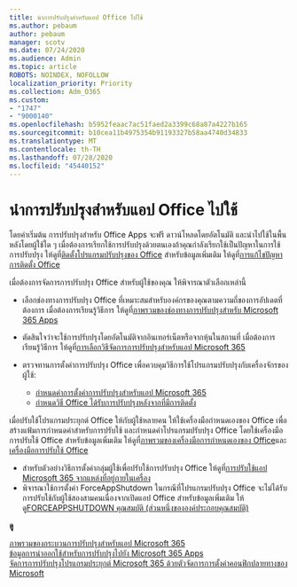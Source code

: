 ```yaml
---
title: นําการปรับปรุงสําหรับแอป Office ไปใช้
ms.author: pebaum
author: pebaum
manager: scotv
ms.date: 07/24/2020
ms.audience: Admin
ms.topic: article
ROBOTS: NOINDEX, NOFOLLOW
localization_priority: Priority
ms.collection: Adm_O365
ms.custom:
- "1747"
- "9000140"
ms.openlocfilehash: b5952feaac7ac51faed2a3399c68a87a4227b165
ms.sourcegitcommit: b10cea11b4975354b91193327b58aa4740d34833
ms.translationtype: MT
ms.contentlocale: th-TH
ms.lasthandoff: 07/28/2020
ms.locfileid: "45440152"
---
```

# <a name="apply-updates-for-office-apps"></a>นําการปรับปรุงสําหรับแอป Office ไปใช้

โดยค่าเริ่มต้น การปรับปรุงสําหรับ Office Apps จะฟรี ดาวน์โหลดโดยอัตโนมัติ และนําไปใช้ในพื้นหลังโดยผู้ใช้ใด ๆ เมื่อต้องการเรียกใช้การปรับปรุงด้วยตนเองถ้าคุณกําลังเรียกใช้เป็นปัญหาในการใช้การปรับปรุง ให้ดูที่[ติดตั้งโปรแกรมปรับปรุงของ Office](https://support.office.com/article/install-office-updates-2ab296f3-7f03-43a2-8e50-46de917611c5) สําหรับข้อมูลเพิ่มเติม ให้ดูที่[การแก้ไขปัญหาการติดตั้ง Office](https://support.microsoft.com/office/troubleshoot-installing-office-35ff2def-e0b2-4dac-9784-4cf212c1f6c2?ui=en-us&rs=en-us&ad=us#O365Plans=signinorgid)

เมื่อต้องการจัดการการปรับปรุง Office สําหรับผู้ใช้ของคุณ ให้พิจารณาตัวเลือกเหล่านี้

- เลือกช่องทางการปรับปรุง Office ที่เหมาะสมสําหรับองค์กรของคุณตามความถี่ของการอัปเดตที่ต้องการ เมื่อต้องการเรียนรู้วิธีการ ให้ดูที่[ภาพรวมของช่องทางการปรับปรุงสําหรับ Microsoft 365 Apps](https://docs.microsoft.com/deployoffice/overview-of-update-channels-for-office-365-proplus)

- ตัดสินใจว่าจะใช้การปรับปรุงโดยอัตโนมัติจากอินเทอร์เน็ตหรือจากหุ้นในสถานที่ เมื่อต้องการเรียนรู้วิธีการ ให้ดูที่[การเลือกวิธีจัดการการปรับปรุงสําหรับแอป Microsoft 365](https://docs.microsoft.com/deployoffice/choose-how-to-manage-updates-to-office-365-proplus)

- ตรวจทานการตั้งค่าการปรับปรุง Office เพื่อควบคุมวิธีการใช้โปรแกรมปรับปรุงกับเครื่องจักรของผู้ใช้:

    - [กําหนดค่าการตั้งค่าการปรับปรุงสําหรับแอป Microsoft 365](https://docs.microsoft.com/deployoffice/configure-update-settings-for-office-365-proplus)
    - [กําหนดวิธี Office ได้รับการปรับปรุงหลังจากที่มีการติดตั้ง](https://docs.microsoft.com/deployoffice/configuration-options-for-the-office-2016-deployment-tool#updates-element)

เมื่อปรับใช้โปรแกรมประยุกต์ Office ให้กับผู้ใช้หลายคน ให้ใช้เครื่องมือกําหนดเองของ Office เพื่อสร้างแฟ้มการกําหนดค่าสําหรับการปรับใช้ และกําหนดค่าโปรแกรมปรับปรุง Office โดยใช้เครื่องมือการปรับใช้ Office สําหรับข้อมูลเพิ่มเติม ให้ดูที่[ภาพรวมของเครื่องมือการกําหนดเองของ Office](https://docs.microsoft.com/DeployOffice/overview-of-the-office-customization-tool-for-click-to-run)และ[เครื่องมือการปรับใช้ Office](https://go.microsoft.com/fwlink/p/?LinkID=626065)

- สําหรับตัวอย่างวิธีการตั้งค่ากลุ่มผู้ใช้เพื่อปรับใช้การปรับปรุง Office ให้ดูที่[การปรับใช้แอป Microsoft 365 จากแหล่งที่อยู่ภายในเครื่อง](https://docs.microsoft.com/deployoffice/deploy-office-365-proplus-from-a-local-source)
-   พิจารณาใช้การตั้งค่า ForceAppShutdown ในกรณีที่โปรแกรมปรับปรุง Office จะไม่ได้รับการปรับใช้กับผู้ใช้สองสามคนเนื่องจากเปิดแอป Office สําหรับข้อมูลเพิ่มเติม ให้ดู[FORCEAPPSHUTDOWN คุณสมบัติ (ส่วนหนึ่งขององค์ประกอบคุณสมบัติ)](https://docs.microsoft.com/deployoffice/configuration-options-for-the-office-2016-deployment-tool#forceappshutdown-property-part-of-property-element) 

**ดู**

[ภาพรวมของกระบวนการปรับปรุงสําหรับแอป Microsoft 365](https://docs.microsoft.com/deployoffice/overview-of-the-update-process-for-office-365-proplus)  
[ข้อมูลการนําออกใช้สําหรับการปรับปรุงไปยัง Microsoft 365 Apps](https://docs.microsoft.com/officeupdates/release-notes-office365-proplus)  
[จัดการการปรับปรุงโปรแกรมประยุกต์ Microsoft 365 ด้วยตัวจัดการการตั้งค่าคอนฟิกปลายทางของ Microsoft](https://docs.microsoft.com/deployoffice/manage-updates-to-office-365-proplus-with-system-center-configuration-manager)  
